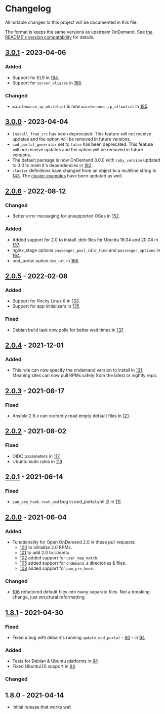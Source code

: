 # Changelog

All notable changes to this project will be documented in this file.

The format is keeps the same versions as upstream OnDemand.  See
[the README's version compatability](README.md#version-compatibility) for details.

## [3.0.1] - 2023-04-06

### Added

- Support for EL9 in [184](https://github.com/OSC/ood-ansible/pull/184).
- Support for `server_aliases` in [186](https://github.com/OSC/ood-ansible/pull/186).

### Changed

- `maintenance_ip_whitelist` is now `maintenance_ip_allowlist` in
  [185](https://github.com/OSC/ood-ansible/pull/185).

## [3.0.0] - 2023-04-04

- `install_from_src` has been deprecated. This feature will not receive updates and the option 
  will be removed in future versions.
- `ood_portal_generator` set to `false` has been deprecated. This feature will not receive updates and
  the option will be removed in future versions.
- The default package is now OnDemand 3.0.0 with `ruby_version` updated to 3.0 to meet it's dependencies
  in [182](https://github.com/OSC/ood-ansible/pull/182).
- `cluster` definitions have changed from an object to a multiline string in
  [143](https://github.com/OSC/ood-ansible/pull/143). The [cluster examples](README.md#clusters)
  have been updated as well.


## [2.0.6] - 2022-08-12

### Changed

- Better error messaging for unsupported OSes in [152](https://github.com/OSC/ood-ansible/pull/152).

### Added

- Added support for 2.0 to install .deb files for Ubuntu 18.04 and 20.04 in [157](https://github.com/OSC/ood-ansible/pull/157).
- nginx_stage options `passenger_pool_idle_time` and `passenger_options` in [164](https://github.com/OSC/ood-ansible/pull/164).
- ood_portal option `dex_uri` in [166](https://github.com/OSC/ood-ansible/pull/166).

## [2.0.5] - 2022-02-08

### Added

- Support for Rocky Linux 8 in [133](https://github.com/OSC/ood-ansible/pull/133).
- Support for app initializers in [135](https://github.com/OSC/ood-ansible/pull/135).

### Fixed

- Debian build task now polls for better wait times in [137](https://github.com/OSC/ood-ansible/pull/137).

## [2.0.4] - 2021-12-01

### Added

- This role can now specify the ondemand version to install in [131](https://github.com/OSC/ood-ansible/pull/131).  
  Meaning sites can now pull RPMs safely from the latest or nightly repo.

## [2.0.3] - 2021-08-17

### Fixed

- Ansible 2.9.x can correctly read empty default files in [121](https://github.com/OSC/ood-ansible/pull/121).

## [2.0.2] - 2021-08-02

### Fixed

- OIDC parameters in [117](https://github.com/OSC/ood-ansible/pull/117)
- Ubuntu sudo rules in [119](https://github.com/OSC/ood-ansible/pull/119)

## [2.0.1] - 2021-06-14

### Fixed

- `pun_pre_hook_root_cmd` bug in ood_portal.yml.j2 in [111](https://github.com/OSC/ood-ansible/pull/111)

## [2.0.0] - 2021-06-04

### Added

- Functionality for Open OnDemand 2.0 in these pull requests:
  - [100](https://github.com/OSC/ood-ansible/pull/100) to initialize 2.0 RPMs.
  - [101](https://github.com/OSC/ood-ansible/pull/101) to add 2.0 to Ubuntu.
  - [102](https://github.com/OSC/ood-ansible/pull/102) added support for `user_map_match`.
  - [105](https://github.com/OSC/ood-ansible/pull/105) added support for `ondemand.d` directories & files.
  - [108](https://github.com/OSC/ood-ansible/pull/108) added support for `pun_pre_hook`.

### Changed

- [106](https://github.com/OSC/ood-ansible/pull/106) refactored default files into many separate
  files.  Not a breaking change, just structural reformatting.

## [1.8.1] - 2021-04-30

### Fixed

- Fixed a bug with debain's running `update_ood_portal` - [60](https://github.com/OSC/ood-ansible/pull/60) -
  in [94](https://github.com/OSC/ood-ansible/pull/94)

### Added

- Tests for Debian & Ubuntu platforms in [94](https://github.com/OSC/ood-ansible/pull/94)
- Fixed Ubuntu/20 support in [94](https://github.com/OSC/ood-ansible/pull/94)

### Changed

## 1.8.0 - 2021-04-14

- Initial release that works well

[Unreleased]: https://github.com/OSC/ood-ansible/compare/v3.0.1...HEAD
[3.0.1]: https://github.com/OSC/ondemand/compare/v3.0.0...v3.0.1
[3.0.0]: https://github.com/OSC/ondemand/compare/v2.0.6...v3.0.0
[2.0.6]: https://github.com/OSC/ondemand/compare/v2.0.5...v2.0.6
[2.0.5]: https://github.com/OSC/ondemand/compare/v2.0.4...v2.0.5
[2.0.4]: https://github.com/OSC/ondemand/compare/v2.0.3...v2.0.4
[2.0.3]: https://github.com/OSC/ondemand/compare/v2.0.2...v2.0.3
[2.0.2]: https://github.com/OSC/ondemand/compare/v2.0.1...v2.0.2
[2.0.1]: https://github.com/OSC/ondemand/compare/v2.0.0...v2.0.1
[2.0.0]: https://github.com/OSC/ondemand/compare/v1.8.1...v2.0.0
[1.8.1]: https://github.com/OSC/ondemand/compare/v1.8.0...v1.8.1
